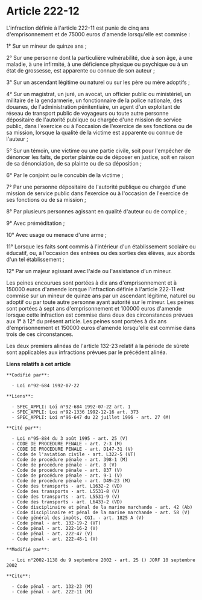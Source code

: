 # Article 222-12

L'infraction définie à l'article 222-11 est punie de cinq ans d'emprisonnement et de 75000 euros d'amende lorsqu'elle est
commise :

1° Sur un mineur de quinze ans ;

2° Sur une personne dont la particulière vulnérabilité, due à son âge, à une maladie, à une infirmité, à une déficience
physique ou psychique ou à un état de grossesse, est apparente ou connue de son auteur ;

3° Sur un ascendant légitime ou naturel ou sur les père ou mère adoptifs ;

4° Sur un magistrat, un juré, un avocat, un officier public ou ministériel, un militaire de la gendarmerie, un fonctionnaire
de la police nationale, des douanes, de l'administration pénitentiaire, un agent d'un exploitant de réseau de transport
public de voyageurs ou toute autre personne dépositaire de l'autorité publique ou chargée d'une mission de service public,
dans l'exercice ou à l'occasion de l'exercice de ses fonctions ou de sa mission, lorsque la qualité de la victime est
apparente ou connue de l'auteur ;

5° Sur un témoin, une victime ou une partie civile, soit pour l'empêcher de dénoncer les faits, de porter plainte ou de
déposer en justice, soit en raison de sa dénonciation, de sa plainte ou de sa déposition ;

6° Par le conjoint ou le concubin de la victime ;

7° Par une personne dépositaire de l'autorité publique ou chargée d'une mission de service public dans l'exercice ou à
l'occasion de l'exercice de ses fonctions ou de sa mission ;

8° Par plusieurs personnes agissant en qualité d'auteur ou de complice ;

9° Avec préméditation ;

10° Avec usage ou menace d'une arme ;

11° Lorsque les faits sont commis à l'intérieur d'un établissement scolaire ou éducatif, ou, à l'occasion des entrées ou des
sorties des élèves, aux abords d'un tel établissement ;

12° Par un majeur agissant avec l'aide ou l'assistance d'un mineur.

Les peines encourues sont portées à dix ans d'emprisonnement et à 150000 euros d'amende lorsque l'infraction définie à
l'article 222-11 est commise sur un mineur de quinze ans par un ascendant légitime, naturel ou adoptif ou par toute autre
personne ayant autorité sur le mineur. Les peines sont portées à sept ans d'emprisonnement et 100000 euros d'amende lorsque
cette infraction est commise dans deux des circonstances prévues aux 1° à 12° du présent article. Les peines sont portées à
dix ans d'emprisonnement et 150000 euros d'amende lorsqu'elle est commise dans trois de ces circonstances.

Les deux premiers alinéas de l'article 132-23 relatif à la période de sûreté sont applicables aux infractions prévues par le
précédent alinéa.

**Liens relatifs à cet article**

	**Codifié par**:

	  - Loi n°92-684 1992-07-22

	**Liens**:

	  - SPEC_APPLI: Loi n°92-684 1992-07-22 art. 1
	  - SPEC_APPLI: Loi n°92-1336 1992-12-16 art. 373
	  - SPEC_APPLI: Loi n°96-647 du 22 juillet 1996 - art. 27 (M)

	**Cité par**:

	  - Loi n°95-884 du 3 août 1995 - art. 25 (V)
	  - CODE DE PROCEDURE PENALE - art. 2-3 (M)
	  - CODE DE PROCEDURE PENALE - art. D147-31 (V)
	  - Code de l'aviation civile - art. L322-5 (VT)
	  - Code de procédure pénale - art. 398-1 (M)
	  - Code de procédure pénale - art. 8 (V)
	  - Code de procédure pénale - art. 837 (V)
	  - Code de procédure pénale - art. 9-1 (V)
	  - Code de procédure pénale - art. D49-23 (M)
	  - Code des transports - art. L1632-2 (VD)
	  - Code des transports - art. L5531-8 (V)
	  - Code des transports - art. L5531-9 (V)
	  - Code des transports - art. L6433-2 (VD)
	  - Code disciplinaire et pénal de la marine marchande - art. 42 (Ab)
	  - Code disciplinaire et pénal de la marine marchande - art. 58 (V)
	  - Code général des impôts, CGI. - art. 1825 A (V)
	  - Code pénal - art. 132-19-2 (VT)
	  - Code pénal - art. 222-16-2 (V)
	  - Code pénal - art. 222-47 (V)
	  - Code pénal - art. 222-48-1 (V)

	**Modifié par**:

	  - Loi n°2002-1138 du 9 septembre 2002 - art. 25 () JORF 10 septembre 2002

	**Cite**:

	  - Code pénal - art. 132-23 (M)
	  - Code pénal - art. 222-11 (M)
